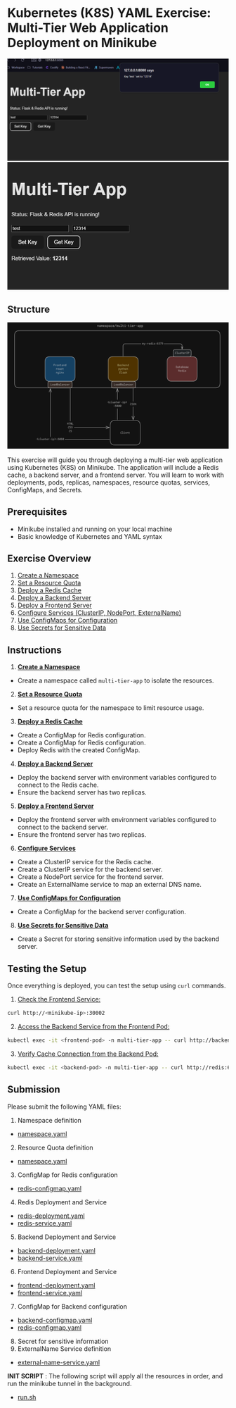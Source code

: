 # Kubernetes (K8S) YAML Exercise: Multi-Tier Web Application Deployment on Minikube

![multi-tier-app-set](./assets/multi-tier-app-1.png)
![multi-tier-app-get](./assets/multi-tier-app-3.png)

## Structure

![multi-tier-app-structure](./assets/multi-tier-app-diagram.png)

This exercise will guide you through deploying a multi-tier web application using Kubernetes (K8S) on Minikube. The application will include a Redis cache, a backend server, and a frontend server. You will learn to work with deployments, pods, replicas, namespaces, resource quotas, services, ConfigMaps, and Secrets.

## Prerequisites

- Minikube installed and running on your local machine
- Basic knowledge of Kubernetes and YAML syntax

## Exercise Overview

1. <u>Create a Namespace</u>
2. <u>Set a Resource Quota</u>
3. <u>Deploy a Redis Cache</u>
4. <u>Deploy a Backend Server</u>
5. <u>Deploy a Frontend Server</u>
6. <u>Configure Services (ClusterIP, NodePort, ExternalName)</u>
7. <u>Use ConfigMaps for Configuration</u>
8. <u>Use Secrets for Sensitive Data</u>

## Instructions

1. <u><b>Create a Namespace</b></u>

- Create a namespace called `multi-tier-app` to isolate the resources.

2. <u><b>Set a Resource Quota</b></u>

- Set a resource quota for the namespace to limit resource usage.

3. <u><b>Deploy a Redis Cache</b></u>

- Create a ConfigMap for Redis configuration.
- Create a ConfigMap for Redis configuration.
- Deploy Redis with the created ConfigMap.

4. <u><b>Deploy a Backend Server</b></u>

- Deploy the backend server with environment variables configured to connect to the Redis cache.
- Ensure the backend server has two replicas.

5. <u><b>Deploy a Frontend Server</b></u>

- Deploy the frontend server with environment variables configured to connect to the backend server.
- Ensure the frontend server has two replicas.

6. <u><b>Configure Services</b></u>

- Create a ClusterIP service for the Redis cache.
- Create a ClusterIP service for the backend server.
- Create a NodePort service for the frontend server.
- Create an ExternalName service to map an external DNS name.

7. <u><b>Use ConfigMaps for Configuration</b></u>

- Create a ConfigMap for the backend server configuration.

8. <u><b>Use Secrets for Sensitive Data</b></u>

- Create a Secret for storing sensitive information used by the backend server.

## Testing the Setup

Once everything is deployed, you can test the setup using `curl` commands.

1. <u>Check the Frontend Service:</u>

```sh
curl http://<minikube-ip>:30002
```

2. <u>Access the Backend Service from the Frontend Pod:</u>

```sh
kubectl exec -it <frontend-pod> -n multi-tier-app -- curl http://backend:8080
```

3. <u>Verify Cache Connection from the Backend Pod:</u>

```sh
kubectl exec -it <backend-pod> -n multi-tier-app -- curl http://redis:6379
```

## Submission

Please submit the following YAML files:

1. Namespace definition

- [namespace.yaml](./k8s_multi-tier_exercise/manifests/mta/multi-tier-app-namespace.yaml)

2. Resource Quota definition

- [namespace.yaml](./k8s_multi-tier_exercise/manifests/mta/multi-tier-app-resourcequota.yaml)

3. ConfigMap for Redis configuration

- [redis-configmap.yaml](./k8s_multi-tier_exercise/manifests/redis/redis-configmap.yaml)

4. Redis Deployment and Service

- [redis-deployment.yaml](./k8s_multi-tier_exercise/manifests/redis/redis-deployment.yaml)
- [redis-service.yaml](./k8s_multi-tier_exercise/manifests/redis/redis-service.yaml)

5. Backend Deployment and Service

- [backend-deployment.yaml](./k8s_multi-tier_exercise/manifests/backend/backend-deployment.yaml)
- [backend-service.yaml](./k8s_multi-tier_exercise/manifests/backend/backend-service.yaml)

6. Frontend Deployment and Service

- [frontend-deployment.yaml](./k8s_multi-tier_exercise/manifests/frontend/frontend-deployment.yaml)
- [frontend-service.yaml](./k8s_multi-tier_exercise/manifests/frontend/frontend-service.yaml)

7. ConfigMap for Backend configuration

- [backend-configmap.yaml](./k8s_multi-tier_exercise/manifests/backend/backend-configmap.yaml)
- [redis-configmap.yaml](./k8s_multi-tier_exercise/manifests/redis/redis-configmap.yaml)

8. Secret for sensitive information
9. ExternalName Service definition

- [external-name-service.yaml](./k8s_multi-tier_exercise/manifests/redis/redis-externalname.yaml)

**INIT SCRIPT** : The following script will apply all the resources in order, and run the minikube tunnel in the background.

- [run.sh](./k8s_multi-tier_exercise/scripts/run.sh)
